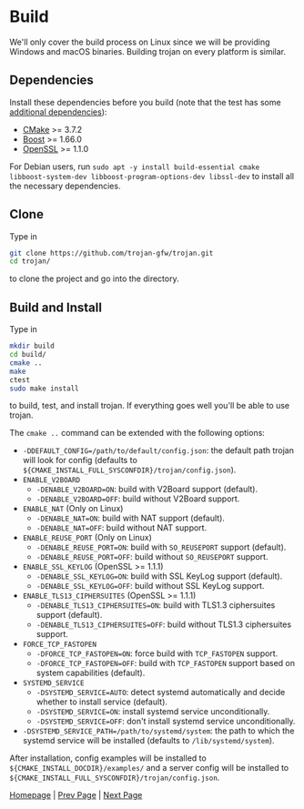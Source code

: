 # Build

We'll only cover the build process on Linux since we will be providing Windows and macOS binaries. Building trojan on every platform is similar.

## Dependencies

Install these dependencies before you build (note that the test has some [additional dependencies](https://github.com/trojan-gfw/trojan/blob/master/tests/LinuxSmokeTest/README.md)):

- [CMake](https://cmake.org/) >= 3.7.2
- [Boost](http://www.boost.org/) >= 1.66.0
- [OpenSSL](https://www.openssl.org/) >= 1.1.0

For Debian users, run `sudo apt -y install build-essential cmake libboost-system-dev libboost-program-options-dev libssl-dev` to install all the necessary dependencies.

## Clone

Type in

```bash
git clone https://github.com/trojan-gfw/trojan.git
cd trojan/
```

to clone the project and go into the directory.

## Build and Install

Type in

```bash
mkdir build
cd build/
cmake ..
make
ctest
sudo make install
```

to build, test, and install trojan. If everything goes well you'll be able to use trojan.

The `cmake ..` command can be extended with the following options:

- `-DDEFAULT_CONFIG=/path/to/default/config.json`: the default path trojan will look for config (defaults to `${CMAKE_INSTALL_FULL_SYSCONFDIR}/trojan/config.json`).
- `ENABLE_V2BOARD`
    - `-DENABLE_V2BOARD=ON`: build with V2Board support (default).
    - `-DENABLE_V2BOARD=OFF`: build without V2Board support.
- `ENABLE_NAT` (Only on Linux)
    - `-DENABLE_NAT=ON`: build with NAT support (default).
    - `-DENABLE_NAT=OFF`: build without NAT support.
- `ENABLE_REUSE_PORT` (Only on Linux)
    - `-DENABLE_REUSE_PORT=ON`: build with `SO_REUSEPORT` support (default).
    - `-DENABLE_REUSE_PORT=OFF`: build without `SO_REUSEPORT` support.
- `ENABLE_SSL_KEYLOG` (OpenSSL >= 1.1.1)
    - `-DENABLE_SSL_KEYLOG=ON`: build with SSL KeyLog support (default).
    - `-DENABLE_SSL_KEYLOG=OFF`: build without SSL KeyLog support.
- `ENABLE_TLS13_CIPHERSUITES` (OpenSSL >= 1.1.1)
    - `-DENABLE_TLS13_CIPHERSUITES=ON`: build with TLS1.3 ciphersuites support (default).
    - `-DENABLE_TLS13_CIPHERSUITES=OFF`: build without TLS1.3 ciphersuites support.
- `FORCE_TCP_FASTOPEN`
    - `-DFORCE_TCP_FASTOPEN=ON`: force build with `TCP_FASTOPEN` support.
    - `-DFORCE_TCP_FASTOPEN=OFF`: build with `TCP_FASTOPEN` support based on system capabilities (default).
- `SYSTEMD_SERVICE`
    - `-DSYSTEMD_SERVICE=AUTO`: detect systemd automatically and decide whether to install service (default).
    - `-DSYSTEMD_SERVICE=ON`: install systemd service unconditionally.
    - `-DSYSTEMD_SERVICE=OFF`: don't install systemd service unconditionally.
- `-DSYSTEMD_SERVICE_PATH=/path/to/systemd/system`: the path to which the systemd service will be installed (defaults to `/lib/systemd/system`).

After installation, config examples will be installed to `${CMAKE_INSTALL_DOCDIR}/examples/` and a server config will be installed to `${CMAKE_INSTALL_FULL_SYSCONFDIR}/trojan/config.json`.

[Homepage](.) | [Prev Page](authenticator) | [Next Page](usage)

